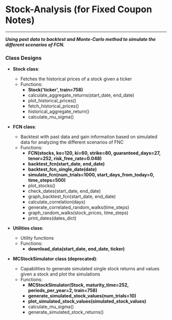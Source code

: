 # Stock-Analysis (for Fixed Coupon Notes)
---
***Using past data to backtest and Monte-Carlo method to simulate the different scenarios of FCN.***
### Class Designs
 - **Stock class**:
   - Fetches the historical prices of a stock given a ticker 
   - Functions:
     - **Stock('ticker', train=758)**
     - calculate_aggregate_returns(start_date, end_date)
     - plot_historical_prices()
     - fetch_historical_prices()
     - historical_aggregate_return()
     - calculate_mu_sigma()

 - **FCN class**:
   - Backtest with past data and gain information based on simulated data for analyzing the different scenarios of FNC
   - Functions:
      - **FCN(stocks, ko=120, ki=60, strike=80, guaranteed_days=27, tenor=252, risk_free_rate=0.048)**
      - **backtest_fcn(start_date, end_date)**
      - **backtest_fcn_single_date(date)**
      - **simulate_fcn(num_trials=1000, start_days_from_today=0, time_steps=500)**
      - plot_stocks()
      - check_dates(start_date, end_date)
      - graph_backtest_fcn(start_date, end_date)
      - calculate_correlation(days)
      - generate_correlated_random_walks(time_steps)
      - graph_random_walks(stock_prices, time_steps)
      - print_dates(dates_dict)

 - **Utilities class**:
   - Utility functions
   - Functions:
     - **download_data(start_date, end_date, ticker)**

 - **MCStockSimulator class (deprecated)**:
   - Capabilities to generate simulated single stock returns and values given a stock and plot the simulations
   - Functions:
     - **MCStockSimulator(Stock, maturity_time=252, periods_per_year=2, train=758)**
     - **generate_simulated_stock_values(num_trials=10)**
     - **plot_simulated_stock_values(simulated_stock_values)**
     - calculate_mu_sigma()
     - generate_simulated_stock_returns()